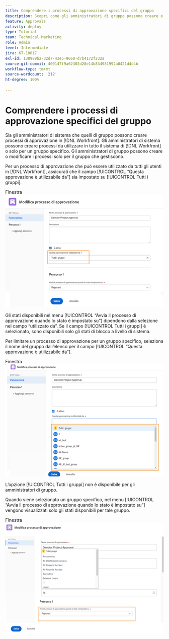 ```yaml
---
title: Comprendere i processi di approvazione specifici del gruppo
description: Scopri come gli amministratori di gruppo possono creare o modificare i processi di approvazione per i gruppi che gestiscono.
feature: Approvals
activity: deploy
type: Tutorial
team: Technical Marketing
role: Admin
level: Intermediate
jira: KT-10017
exl-id: 138989b2-32d7-43e5-9660-d7b4172f232a
source-git-commit: 409147f9a62302d28e14b834981992a0421d4e4b
workflow-type: tm+mt
source-wordcount: '212'
ht-degree: 100%

---
```


# Comprendere i processi di approvazione specifici del gruppo

Sia gli amministratori di sistema che quelli di gruppo possono creare processi di approvazione in [!DNL Workfront]. Gli amministratori di sistema possono creare processi da utilizzare in tutto il sistema di [!DNL Workfront] o solo per un gruppo specifico. Gli amministratori di gruppo possono creare o modificare i processi solo per il gruppo che gestiscono.

Per un processo di approvazione che può essere utilizzato da tutti gli utenti in [!DNL Workfront], assicurati che il campo [!UICONTROL “Questa approvazione è utilizzabile da”] sia impostato su [!UICONTROL Tutti i gruppi].

Finestra ![[!UICONTROL Modifica processo di approvazione] con campo gruppo evidenziato](assets/admin-fund-approval-processes-1.png)

Gli stati disponibili nel menu [!UICONTROL “Avvia il processo di approvazione quando lo stato è impostato su”] dipendono dalla selezione nel campo “utilizzato da”. Se il campo [!UICONTROL Tutti i gruppi] è selezionato, sono disponibili solo gli stati di blocco a livello di sistema.

Per limitare un processo di approvazione per un gruppo specifico, seleziona il nome del gruppo dall’elenco per il campo [!UICONTROL “Questa approvazione è utilizzabile da”].

Finestra ![[!UICONTROL Modifica processo di approvazione] con campo gruppo espanso](assets/admin-fund-approval-processes-2.png)

L’opzione [!UICONTROL Tutti i gruppi] non è disponibile per gli amministratori di gruppo.

Quando viene selezionato un gruppo specifico, nel menu [!UICONTROL “Avvia il processo di approvazione quando lo stato è impostato su”] vengono visualizzati solo gli stati disponibili per tale gruppo.

Finestra ![[!UICONTROL Modifica processo di approvazione] con campo di stato evidenziato](assets/admin-fund-approval-processes-3.png)

